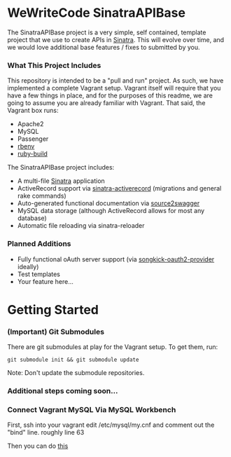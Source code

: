 WeWriteCode SinatraAPIBase
==========

The SinatraAPIBase project is a very simple, self contained, template project that we use to create APIs in [Sinatra](http://www.sinatrarb.com/). This will evolve over time, and we would love additional base features / fixes to submitted by you.

### What This Project Includes

This repository is intended to be a "pull and run" project. As such, we have implemented a complete Vagrant setup. Vagrant itself will require that you have a few things in place, and for the purposes of this readme, we are going to assume you are already familiar with Vagrant. That said, the Vagrant box runs:

- Apache2
- MySQL
- Passenger
- [rbenv](https://github.com/sstephenson/rbenv)
- [ruby-build](https://github.com/sstephenson/ruby-build)

The SinatraAPIBase project includes:

- A multi-file [Sinatra](http://www.sinatrarb.com/) application
- ActiveRecord support via [sinatra-activerecord](https://github.com/janko-m/sinatra-activerecord) (migrations and general rake commands)
- Auto-generated functional documentation via [source2swagger](https://github.com/mkrogemann/source2swagger)
- MySQL data storage (although ActiveRecord allows for most any database)
- Automatic file reloading via sinatra-reloader

### Planned Additions

- Fully functional oAuth server support (via [songkick-oauth2-provider](https://github.com/songkick/oauth2-provider) ideally)
- Test templates
- Your feature here...

Getting Started
==========

### (Important) Git Submodules
There are git submodules at play for the Vagrant setup. To get them, run:

```git submodule init && git submodule update```

Note: Don't update the submodule repositories.

### Additional steps coming soon...


### Connect Vagrant MySQL Via MySQL Workbench

First, ssh into your vagrant edit /etc/mysql/my.cnf and comment out the "bind" line. roughly line 63

Then you can do [this](http://www.vmichnowicz.com/blog/entry/get_mysql_workbench_to_connect_to_mysql_running_with_vagrant)
